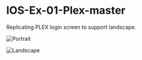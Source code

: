 # IOS-Ex-01-Plex-master

Replicating PLEX login screen to support landscape.


![Portrait](https://imgur.com/4wPnhmB)

![Landscape](https://imgur.com/ml956ax)
